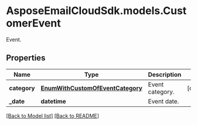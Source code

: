 # AsposeEmailCloudSdk.models.CustomerEvent

Event.             

## Properties
Name | Type | Description | Notes
------------ | ------------- | ------------- | -------------
**category** |[**EnumWithCustomOfEventCategory**](EnumWithCustomOfEventCategory.md) |Event category.              |[optional] 
**_date** |**datetime** |Event date.              |




[[Back to Model list]](Models.md) [[Back to README]](README.md)

